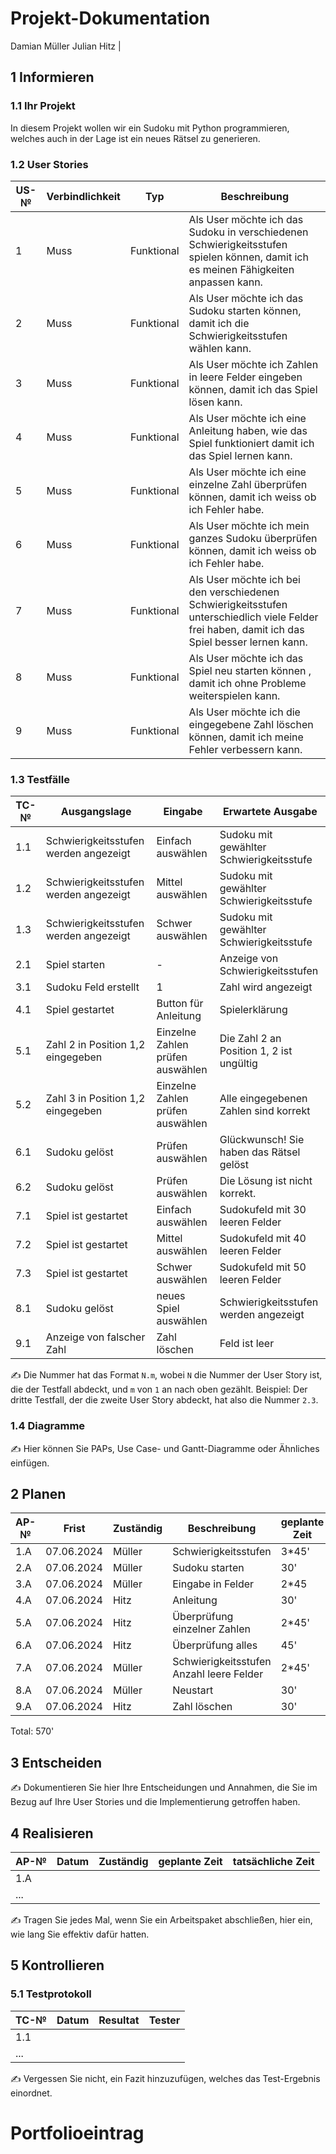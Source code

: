 # Projekt-Dokumentation



Damian Müller
Julian Hitz
                                                           |

## 1 Informieren

### 1.1 Ihr Projekt

In diesem Projekt wollen wir ein Sudoku mit Python programmieren, welches auch in der Lage ist ein neues Rätsel zu generieren.

### 1.2 User Stories

| US-№ | Verbindlichkeit | Typ  | Beschreibung                       |
| ---- | --------------- | ---- | ---------------------------------- |
| 1    |  Muss               | Funktional     | Als User möchte ich das Sudoku in verschiedenen Schwierigkeitsstufen spielen können, damit ich es meinen Fähigkeiten anpassen kann.  |
| 2    |  Muss               | Funktional     | Als User möchte ich das Sudoku starten können, damit ich die Schwierigkeitsstufen wählen kann. |
| 3    | Muss            | Funktional       | Als User möchte ich Zahlen in leere Felder eingeben können, damit ich das Spiel lösen kann. |
| 4    |   Muss       | Funktional    | Als User möchte ich eine Anleitung haben, wie das Spiel funktioniert damit ich das Spiel lernen kann. |
| 5  |  Muss     | Funktional    | Als User möchte ich eine einzelne Zahl überprüfen können, damit ich weiss ob ich Fehler habe. |
| 6   | Muss     | Funktional     | Als User möchte ich mein ganzes Sudoku überprüfen können, damit ich weiss ob ich Fehler habe.  |
| 7  |  Muss     | Funktional    | Als User möchte ich bei den verschiedenen Schwierigkeitsstufen unterschiedlich viele Felder frei haben, damit ich das Spiel besser lernen kann. |
| 8  | Muss       | Funktional    | Als User möchte ich das Spiel neu starten können , damit ich ohne Probleme weiterspielen kann. |
| 9  | Muss |    Funktional   | Als User möchte ich die eingegebene Zahl löschen können, damit ich meine Fehler verbessern kann. |


### 1.3 Testfälle

| TC-№ | Ausgangslage | Eingabe | Erwartete Ausgabe |
| ---- | ------------ | ------- | ----------------- |
| 1.1  | Schwierigkeitsstufen werden angezeigt | Einfach auswählen | Sudoku mit gewählter Schwierigkeitsstufe |
| 1.2  | Schwierigkeitsstufen werden angezeigt | Mittel auswählen  | Sudoku mit gewählter Schwierigkeitsstufe  |
| 1.3  | Schwierigkeitsstufen werden angezeigt | Schwer auswählen | Sudoku mit gewählter Schwierigkeitsstufe  |
| 2.1  | Spiel starten | -  | Anzeige von Schwierigkeitsstufen |
| 3.1  | Sudoku Feld erstellt | 1 | Zahl wird angezeigt                  |
| 4.1  | Spiel gestartet | Button für Anleitung | Spielerklärung |
| 5.1  | Zahl 2 in Position 1,2 eingegeben | Einzelne Zahlen prüfen auswählen  | Die Zahl 2 an Position 1, 2 ist ungültig   |
| 5.2  | Zahl 3 in Position 1,2 eingegeben  | Einzelne Zahlen prüfen auswählen | Alle eingegebenen Zahlen sind korrekt |
| 6.1  | Sudoku gelöst | Prüfen auswählen  | Glückwunsch! Sie haben das Rätsel gelöst |
| 6.2  | Sudoku gelöst | Prüfen auswählen  | Die Lösung ist nicht korrekt. |
| 7.1  | Spiel ist gestartet | Einfach auswählen | Sudokufeld mit 30 leeren Felder |
| 7.2  | Spiel ist gestartet | Mittel auswählen  | Sudokufeld mit 40 leeren Felder |
| 7.3  | Spiel ist gestartet | Schwer auswählen  | Sudokufeld mit 50 leeren Felder |
| 8.1  | Sudoku gelöst   | neues Spiel auswählen  | Schwierigkeitsstufen werden angezeigt |
| 9.1  | Anzeige von falscher Zahl | Zahl löschen   | Feld ist leer | 

✍️ Die Nummer hat das Format `N.m`, wobei `N` die Nummer der User Story ist, die der Testfall abdeckt, und `m` von `1` an nach oben gezählt. Beispiel: Der dritte Testfall, der die zweite User Story abdeckt, hat also die Nummer `2.3`.

### 1.4 Diagramme

✍️ Hier können Sie PAPs, Use Case- und Gantt-Diagramme oder Ähnliches einfügen.

## 2 Planen

| AP-№ | Frist | Zuständig | Beschreibung | geplante Zeit |
| ---- | ----- | --------- | ------------ | ------------- |
| 1.A  | 07.06.2024  | Müller | Schwierigkeitsstufen | 3*45'    |
| 2.A  | 07.06.2024  | Müller | Sudoku starten       | 30'      |
| 3.A  | 07.06.2024  | Müller | Eingabe in Felder    | 2*45     |
| 4.A  | 07.06.2024  | Hitz   | Anleitung            | 30'      |
| 5.A  | 07.06.2024  | Hitz   | Überprüfung einzelner Zahlen    |  2*45' |
| 6.A  | 07.06.2024  | Hitz   | Überprüfung alles    | 45'      |
| 7.A  | 07.06.2024  | Müller | Schwierigkeitsstufen Anzahl leere Felder | 2*45' |
| 8.A  | 07.06.2024  | Müller | Neustart             | 30'      |
| 9.A  | 07.06.2024  | Hitz   | Zahl löschen         | 30'      |

Total: 570' 


## 3 Entscheiden

✍️ Dokumentieren Sie hier Ihre Entscheidungen und Annahmen, die Sie im Bezug auf Ihre User Stories und die Implementierung getroffen haben.

## 4 Realisieren

| AP-№ | Datum | Zuständig | geplante Zeit | tatsächliche Zeit |
| ---- | ----- | --------- | ------------- | ----------------- |
| 1.A  |       |           |               |                   |
| ...  |       |           |               |                   |

✍️ Tragen Sie jedes Mal, wenn Sie ein Arbeitspaket abschließen, hier ein, wie lang Sie effektiv dafür hatten.

## 5 Kontrollieren

### 5.1 Testprotokoll

| TC-№ | Datum | Resultat | Tester |
| ---- | ----- | -------- | ------ |
| 1.1  |       |          |        |
| ...  |       |          |        |

✍️ Vergessen Sie nicht, ein Fazit hinzuzufügen, welches das Test-Ergebnis einordnet.

# Portfolioeintrag
